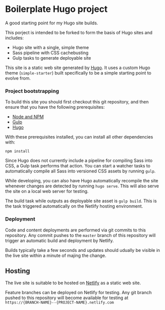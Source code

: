 # Boilerplate Hugo project

A good starting point for my Hugo site builds.

This porject is intended to be forked to form the basis of Hugo sites and includes:

- Hugo site with a single, simple theme
- Sass pipeline with CSS cachebusting
- Gulp tasks to generate deployable site


This site is a static web site generated by [Hugo](https://gohugo.io). It uses a custom Hugo theme (`simple-starter`) built specifically to be a simple starting point to evolve from.


### Project bootstrapping

To build this site you should first checkout this git repository, and then ensure that you have the following prerequisites:

- [Node and NPM ](https://nodejs.org)
- [Gulp](https://gulpjs.com/)
- [Hugo](https://gohugo.io)

With these prerequisites installed, you can install all other dependencies with:

`npm install`

Since Hugo does not currently include a pipeline for compiling Sass into CSS, a Gulp task performs that action. You can start a watcher tasks to automatically compile all Sass into versioned CSS assets by running `gulp`.

While developing, you can also have Hugo automatically recompile the site whenever changes are detected by running `hugo serve`. This will also serve the site on a local web server for testing.

The build task while outputs as deployable site asset is `gulp build`. This is the task triggered automatically on the Netlify hosting environment.


### Deployment

Code and content deployments are performed via git commits to this repository. Any commit pushes to the `master` branch of this repository will trigger an automatic build and deployment by Netlify.

Builds typically take a few seconds and updates should udually be visible in the live site within a minute of majing the change.



## Hosting

The live site is suitable to be hosted on [Netlify](https://www.netlify.com) as a static web site.

Feature branches can be deployed on Netlify for testing. Any git branch pushed to this repository will become available for testing at `https://{BRANCH-NAME}--{PROJECT-NAME}.netlify.com`




